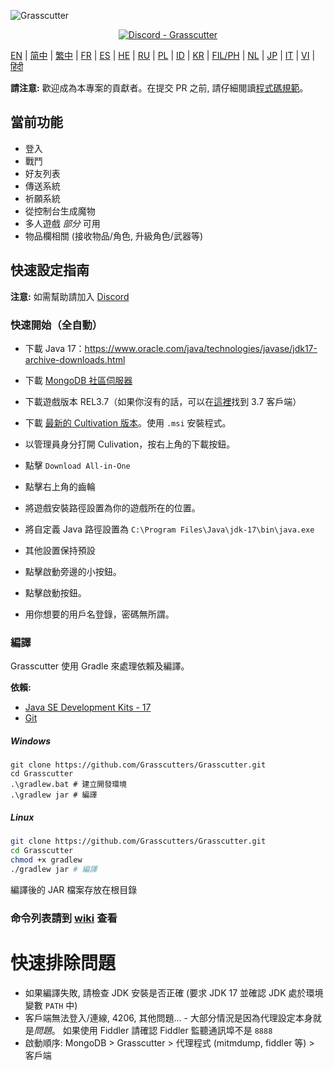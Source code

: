 ![Grasscutter](https://github.com/woailulu/GenshinImpact-PrivateService/blob/%E9%87%8D%E7%82%B9/OIP-C.jpg)

<div align="center"><a href="https://discord.gg/T5vZU6UyeG"><img alt="Discord - Grasscutter" src="https://img.shields.io/discord/965284035985305680?label=Discord&logo=discord&style=for-the-badge"></a></div>

[EN](../README.md) | [简中](README_zh-CN.md) | [繁中](README_zh-TW.md) | [FR](README_fr-FR.md) | [ES](README_es-ES.md) | [HE](README_HE.md) | [RU](README_ru-RU.md) | [PL](README_pl-PL.md) | [ID](README_id-ID.md) | [KR](README_ko-KR.md) | [FIL/PH](README_fil-PH.md) | [NL](README_NL.md) | [JP](README_ja-JP.md) | [IT](README_it-IT.md) | [VI](README_vi-VN.md) | [हिंदी](README_hn-IN.md)

**請注意:** 歡迎成為本專案的貢獻者。在提交 PR 之前, 請仔細閱讀[程式碼規範](https://github.com/Grasscutters/Grasscutter/blob/stable/CONTRIBUTING.md)。

## 當前功能

* 登入
* 戰鬥
* 好友列表
* 傳送系統
* 祈願系統
* 從控制台生成魔物
* 多人遊戲 *部分* 可用
* 物品欄相關 (接收物品/角色, 升級角色/武器等)

## 快速設定指南

**注意:** 如需幫助請加入 [Discord](https://discord.gg/T5vZU6UyeG)

### 快速開始（全自動）

- 下載 Java 17：https://www.oracle.com/java/technologies/javase/jdk17-archive-downloads.html
- 下載 [MongoDB 社區伺服器](https://www.mongodb.com/try/download/community)
- 下載遊戲版本 REL3.7（如果你沒有的話，可以在[這裡](https://github.com/MAnggiarMustofa/GI-Download-Library/blob/main/GenshinImpact/Client/3.7.0.md)找到 3.7 客戶端）

- 下載 [最新的 Cultivation 版本](https://github.com/Grasscutters/Cultivation/releases/latest)。使用 `.msi` 安裝程式。
- 以管理員身分打開 Culivation，按右上角的下載按鈕。
- 點擊 `Download All-in-One`
- 點擊右上角的齒輪
- 將遊戲安裝路徑設置為你的遊戲所在的位置。
- 將自定義 Java 路徑設置為 `C:\Program Files\Java\jdk-17\bin\java.exe`
- 其他設置保持預設

- 點擊啟動旁邊的小按鈕。
- 點擊啟動按鈕。
- 用你想要的用戶名登錄，密碼無所謂。

### 編譯

Grasscutter 使用 Gradle 來處理依賴及編譯。

**依賴:**

- [Java SE Development Kits - 17](https://www.oracle.com/java/technologies/javase/jdk17-archive-downloads.html)
- [Git](https://git-scm.com/downloads)

##### Windows

```shell
git clone https://github.com/Grasscutters/Grasscutter.git
cd Grasscutter
.\gradlew.bat # 建立開發環境
.\gradlew jar # 編譯
```

##### Linux

```bash
git clone https://github.com/Grasscutters/Grasscutter.git
cd Grasscutter
chmod +x gradlew
./gradlew jar # 編譯
```

編譯後的 JAR 檔案存放在根目錄

### 命令列表請到 [wiki](https://github.com/Grasscutters/Grasscutter/wiki/Commands) 查看

# 快速排除問題

* 如果編譯失敗, 請檢查 JDK 安裝是否正確 (要求 JDK 17 並確認 JDK 處於環境變數 `PATH` 中)
* 客戶端無法登入/連線, 4206, 其他問題... - 大部分情況是因為代理設定本身就是*問題*。
  如果使用 Fiddler 請確認 Fiddler 監聽通訊埠不是 `8888`
* 啟動順序: MongoDB > Grasscutter > 代理程式 (mitmdump, fiddler 等) > 客戶端

